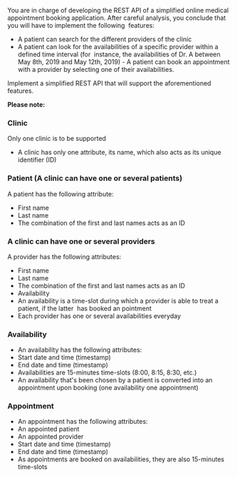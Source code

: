 You are in charge of developing the REST API of a simplified online medical appointment booking application. After careful analysis, you conclude that you will have to implement the following  features:

- A patient can search for the different providers of the clinic
- A patient can look for the availabilities of a specific provider within a defined time interval (for  instance, the availabilities of Dr. A between May 8th, 2019 and May 12th, 2019) - A patient can book an appointment with a provider by selecting one of their availabilities.

Implement a simplified REST API that will support the aforementioned features.

__Please note:__
### Clinic
Only one clinic is to be supported
- A clinic has only one attribute, its name, which also acts as its unique identifier (ID) 

### Patient (A clinic can have one or several patients)
A patient has the following attribute:
- First name
- Last name
- The combination of the first and last names acts as an ID

### A clinic can have one or several providers
A provider has the following attributes:
- First name
- Last name
- The combination of the first and last names acts as an ID
- Availability
- An availability is a time-slot during which a provider is able to treat a patient, if the latter  has booked an pointment
- Each provider has one or several availabilities everyday

### Availability
- An availability has the following attributes:
- Start date and time (timestamp)
- End date and time (timestamp)
- Availabilities are 15-minutes time-slots (8:00, 8:15, 8:30, etc.)
- An availability that's been chosen by a patient is converted into an appointment upon booking (one availability one appointment)

### Appointment
- An appointment has the following attributes:
- An appointed patient
- An appointed provider
- Start date and time (timestamp)
- End date and time (timestamp)
- As appointments are booked on availabilities, they are also 15-minutes time-slots
